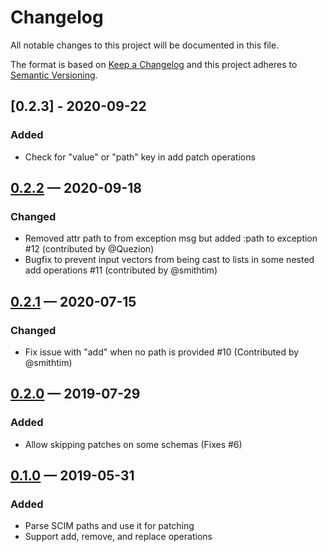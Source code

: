 # Changelog

All notable changes to this project will be documented in this file.

The format is based on [Keep a Changelog](http://keepachangelog.com)
and this project adheres to [Semantic Versioning](http://semver.org/spec/v2.0.0.html).


## [0.2.3] - 2020-09-22
### Added
- Check for "value" or "path" key in add patch operations

## [0.2.2] — 2020-09-18

### Changed
- Removed attr path to from exception msg but added :path to exception #12 (contributed by @Quezion)
- Bugfix to prevent input vectors from being cast to lists in some nested add operations #11 (contributed by @smithtim)

## [0.2.1] — 2020-07-15
### Changed
- Fix issue with "add" when no path is provided #10 (Contributed by @smithtim)

## [0.2.0] — 2019-07-29
### Added
- Allow skipping patches on some schemas (Fixes #6)

## [0.1.0] — 2019-05-31
### Added
- Parse SCIM paths and use it for patching
- Support add, remove, and replace operations

[0.1.0]: https://github.com/rkaippully/scim-patch/compare/0.0.0...0.1.0
[0.2.0]: https://github.com/rkaippully/scim-patch/compare/0.1.0...0.2.0
[0.2.1]: https://github.com/rkaippully/scim-patch/compare/0.2.0...0.2.1
[0.2.2]: https://github.com/rkaippully/scim-patch/compare/0.2.1...0.2.2
[Unreleased]: https://github.com/rkaippully/scim-patch/compare/0.2.2...HEAD
